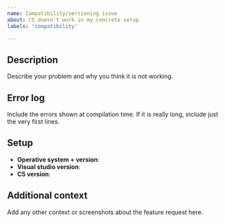 ```yaml
---
name: Compatibility/versioning issue
about: C5 doesn't work in my concrete setup
labels: 'compatibility'

---
```


<!-- Before posting an issue:
* Build the solution (Ctrl+Shift+B)
* Clean and rebuild the solution
* Update your NuGet packages
* Use the last version of C5.	
-->

## Description
Describe your problem and why you think it is not working. 

## Error log
Include the errors shown at compilation time.
If it is really long, include just the very first lines.

## Setup
<!-- In windows: Windows+R and write "winver" -->
* **Operative system + version**:
* **Visual studio version**:
* **C5 version**: 

## Additional context
Add any other context or screenshots about the feature request here.
